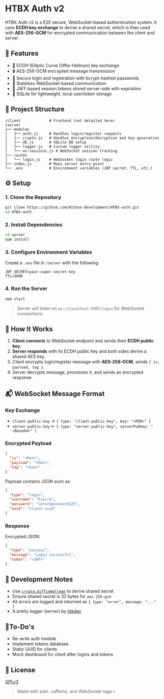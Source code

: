 # HTBX Auth v2

HTBX Auth v2 is a E2E secure, WebSocket-based authentication system. It uses **ECDH key exchange** to derive a shared secret, which is then used with **AES-256-GCM** for encrypted communication between the client and server.

## 🚀 Features

- 🔐 ECDH (Elliptic Curve Diffie-Hellman) key exchange
- 🔒 AES-256-GCM encrypted message transmission
- 🧠 Secure login and registration with bcrypt-hashed passwords
- 📡 Stateless WebSocket-based communication
- 🪪 JWT-based session tokens stored server-side with expiration
- 🧾 SQLite for lightweight, local user/token storage

## 📂 Project Structure

```
/client             # Frontend (not detailed here)
/server
├── modules
│   ├── auth.js     # Handles login/register requests
│   ├── crypto.js   # Handles encryption/decryption and key generation
│   ├── db.js       # SQLite DB setup
│   ├── logger.js   # Custom logger utility
│   └── ws-sessions.js # WebSocket session tracking
├── routes
│   └── login.js    # WebSocket login route logic
├── index.js        # Main server entry point
└── .env            # Environment variables (JWT secret, TTL, etc.)
````

## ⚙️ Setup

### 1. Clone the Repository

```bash
git clone https://github.com/Hitbox-Development/HTBX-auth.git
cd HTBX-auth
````

### 2. Install Dependencies

```bash
cd server
npm install
```

### 3. Configure Environment Variables

Create a `.env` file in `/server` with the following:

```env
JWT_SECRET=your-super-secret-key
TTL=3600
```

### 4. Run the Server

```bash
npm start
```

> Server will listen on `ws://localhost:PORT/login` for WebSocket connections.

## 🔑 How It Works

1. **Client connects** to WebSocket endpoint and sends their **ECDH public key**.
2. **Server responds** with its ECDH public key and both sides derive a shared AES key.
3. Client encrypts login/register message with **AES-256-GCM**, sends `{ iv, payload, tag }`.
4. Server decrypts message, processes it, and sends an encrypted response.

## 📬 WebSocket Message Format

### Key Exchange

* `client-public-key` → `{ type: "client-public-key", key: "<PEM>" }`
* `server-public-key` ← `{ type: "server-public-key", serverPubKey: "<Base64>" }`

### Encrypted Payload

```json
{
  "iv": "<hex>",
  "payload": "<hex>",
  "tag": "<hex>"
}
```

Payload contains JSON such as:

```json
{
  "type": "login",
  "username": "Fierra",
  "password": "securepassword123",
  "uuid": "client-uuid"
}
```

### Response

Encrypted JSON:

```json
{
  "type": "success",
  "message": "Login successful",
  "token": "<JWT>"
}
```

## 🧪 Development Notes

* Use [`crypto.diffieHellman`](https://nodejs.org/api/crypto.html#crypto_crypto_diffiehellman_options) to derive shared secret
* Ensure shared secret is 32 bytes for `aes-256-gcm`
* All errors are logged and returned as `{ type: "error", message: "..." }`
* A pretty logger (server) by [ptkdev](https://github.com/ptkdev/ptkdev-logger)

## 📝To-Do's
* Re-write auth module
* Implement tokens database
* Static UUID for clients
* Mock dashboard for client after logins and tokens

## 📄 License

[GPLv3](./LICENSE)

> Made with pain, caffeine, and WebSocket rage 💀

